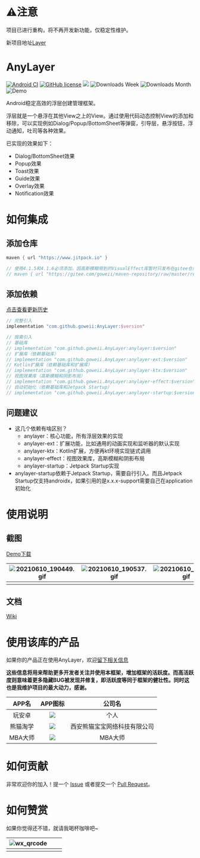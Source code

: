 # ⚠️注意

项目已进行重构，将不再开发新功能，仅稳定性维护。

新项目地址[Layer](https://github.com/goweii/Layer)

# AnyLayer

[![Android CI](https://github.com/goweii/AnyLayer/actions/workflows/android.yml/badge.svg)](https://github.com/goweii/AnyLayer/actions/workflows/android.yml)
[![GitHub license](https://img.shields.io/github/license/goweii/AnyLayer)](https://github.com/goweii/AnyLayer/blob/master/LICENSE)
[![](https://www.jitpack.io/v/goweii/AnyLayer.svg)](https://www.jitpack.io/#goweii/AnyLayer)
![Downloads Week](https://img.shields.io/badge/Downloads%20Week-1.4k-green)
![Downloads Month](https://img.shields.io/badge/Downloads%20Month-7.3K-blue)
![Demo](https://img.shields.io/badge/Demo-Apk-blue?link=https://github.com/goweii/AnyLayer/raw/master/simple/demo/demo.apk)

Android稳定高效的浮层创建管理框架。

浮层就是一个悬浮在其他View之上的View。通过使用代码动态控制View的添加和移除，可以实现例如Dialog/Popup/BottomSheet等弹窗，引导层，悬浮按钮，浮动通知，吐司等各种效果。

已实现的效果如下：

- Dialog/BottomSheet效果
- Popup效果
- Toast效果
- Guide效果
- Overlay效果
- Notification效果

# 如何集成

## 添加仓库

```groovy
maven { url "https://www.jitpack.io" }

// 使用4.1.5和4.1.6必须添加，因高斯模糊用到的VisualEffect库暂时只发布在gitee仓库
// maven { url "https://gitee.com/goweii/maven-repository/raw/master/releases/" }
```

## 添加依赖

[点击查看更新历史](https://github.com/goweii/AnyLayer/releases)

```groovy
// 完整引入
implementation "com.github.goweii:AnyLayer:$version"

// 按需引入
// 基础库
// implementation "com.github.goweii.AnyLayer:anylayer:$version"
// 扩展库（依赖基础库）
// implementation "com.github.goweii.AnyLayer:anylayer-ext:$version"
// Kotlin扩展库（依赖基础库和扩展库）
// implementation "com.github.goweii.AnyLayer:anylayer-ktx:$version"
// 视图效果库（高斯模糊和阴影布局）
// implementation "com.github.goweii.AnyLayer:anylayer-effect:$version"
// 自动初始化（依赖基础库和Jetpack Startup）
// implementation "com.github.goweii.AnyLayer:anylayer-startup:$version"
```

## 问题建议

- 这几个依赖有啥区别？
    - anylayer：核心功能，所有浮层效果的实现
    - anylayer-ext：扩展功能，比如通用的动画实现和监听器的默认实现
    - anylayer-ktx：Kotlin扩展，方便再kt环境实现链式调用
    - anylayer-effect：视图效果库，高斯模糊和阴影布局
    - anylayer-startup：Jetpack Startup实现
- anylayer-startup依赖于Jetpack Startup，需要自行引入。而且Jetpack Startup仅支持androidx，如果引用的是x.x.x-support需要自己在application初始化

# 使用说明

## 截图

[Demo下载](https://raw.githubusercontent.com/goweii/AnyLayer/master/simple/demo/demo.apk)

| ![20210610_190449.gif](https://i.loli.net/2021/06/10/6jgVucdrE73S2pG.gif) | ![20210610_190537.gif](https://i.loli.net/2021/06/10/N617Xf2Kl5Woqd8.gif) | ![20210610_190654.gif](https://i.loli.net/2021/06/10/aVoWBmGqtE1HkUP.gif) | ![20210610_190715.gif](https://i.loli.net/2021/06/10/npHzPjwdqfKBDQt.gif) |
| --- | --- | --- | --- |
|     |     |     |     |

## 文档

[Wiki](https://github.com/goweii/AnyLayer/wiki)

# 使用该库的产品

如果你的产品正在使用AnyLayer，欢迎[留下相关信息](https://github.com/goweii/AnyLayer/issues/20)

**这些信息将用来帮助更多开发者关注并使用本框架，增加框架的活跃度。而高活跃度则意味着更多隐藏BUG被发现并修复，即活跃度等同于框架的健壮性。同时这也是我维护项目的最大动力，感谢。**

| APP名 | APP图标 | 公司名 |
| :--: | :--: | :--: |
| 玩安卓 | ![](https://user-images.githubusercontent.com/5456892/67614858-88c2e400-f7f6-11e9-868f-d6428a415e49.png) | 个人 |
| 熊猫淘学 | ![](https://user-images.githubusercontent.com/5456892/67614744-b9a21980-f7f4-11e9-9c2c-bcde1ff5a395.png) | 西安熊猫宝宝网络科技有限公司 |
| MBA大师 | ![](https://user-images.githubusercontent.com/5456892/67614972-806ba880-f7f8-11e9-81b4-c32ff1ef9d7e.png) | MBA大师 |

# 如何贡献

非常欢迎你的加入！提一个 [Issue](https://github.com/goweii/AnyLayer/issues) 或者提交一个 [Pull Request](https://github.com/goweii/AnyLayer/pulls)。

# 如何赞赏

如果你觉得还不错，就请我喝杯咖啡吧~

| ![wx_qrcode](https://gitee.com/goweii/WanAndroidServer/raw/master/about/wx_qrcode.png) |   |   |
|---|---|---|
|   |   |   |
